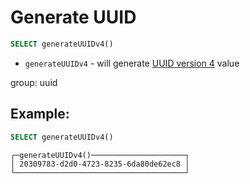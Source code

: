 # Generate UUID

```sql
SELECT generateUUIDv4()
```

- `generateUUIDv4` - will generate [UUID version 4](https://clickhouse.com/docs/en/sql-reference/functions/uuid-functions/#uuid-function-generate) value

group: uuid

## Example: 
```sql
SELECT generateUUIDv4()
```
```
┌─generateUUIDv4()─────────────────────┐
│ 20309783-d2d0-4723-8235-6da80de62ec8 │
└──────────────────────────────────────┘
```

